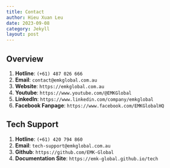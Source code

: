 ```yaml
---
title: Contact
author: Hieu Xuan Leu
date: 2023-09-08
category: Jekyll
layout: post
---
```


## Overview
1. **Hotline**: `(+61) 487 026 666`
2. **Email**: `contact@emkglobal.com.au`
3. **Website**: `https://emkglobal.com.au`
4. **Youtube**: `https://www.youtube.com/@EMKGlobal`
5. **LinkedIn**: `https://www.linkedin.com/company/emkglobal`
6. **Facebook Fanpage**: `https://www.facebook.com/EMKGlobalHQ`

## Tech Support
1. **Hotline**: `(+61) 420 794 860`
2. **Email**: `tech-support@emkglobal.com.au`
3. **Github**: `https://github.com/EMK-Global`
4. **Documentation Site**: `https://emk-global.github.io/tech`